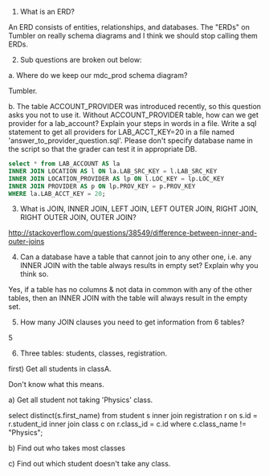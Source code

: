 1. What is an ERD?

An ERD consists of entities, relationships, and databases.  The "ERDs"
on Tumbler on really schema diagrams and I think we should stop calling
them ERDs.


2. Sub questions are broken out below:

a. Where do we keep our mdc_prod schema diagram?

Tumbler.

b. The table ACCOUNT_PROVIDER was introduced recently, so this question asks you not to use it. Without ACCOUNT_PROVIDER table, how can we get provider for a lab_account? Explain your steps in words in a file. Write a sql statement to get all providers for LAB_ACCT_KEY=20 in a file named 'answer_to_provider_question.sql'. Please don't specify database name in the script so that the grader can test it in appropriate DB.

```sql
select * from LAB_ACCOUNT AS la
INNER JOIN LOCATION AS l ON la.LAB_SRC_KEY = l.LAB_SRC_KEY
INNER JOIN LOCATION_PROVIDER AS lp ON l.LOC_KEY = lp.LOC_KEY
INNER JOIN PROVIDER AS p ON lp.PROV_KEY = p.PROV_KEY
WHERE la.LAB_ACCT_KEY = 20;
```


3. What is JOIN, INNER JOIN, LEFT JOIN, LEFT OUTER JOIN, RIGHT JOIN, RIGHT OUTER JOIN, OUTER JOIN?

http://stackoverflow.com/questions/38549/difference-between-inner-and-outer-joins




4. Can a database have a table that cannot join to any other one, i.e. any INNER JOIN with the table always results in empty set? Explain why you think so.

Yes, if a table has no columns & not data in common with any of the
other tables, then an INNER JOIN with the table will always result in
the empty set.


5. How many JOIN clauses you need to get information from 6 tables?

5


6. Three tables: students, classes, registration.

first) Get all students in classA.

Don't know what this means.

a) Get all student not taking 'Physics' class.

select distinct(s.first_name) from student s
inner join registration r on s.id = r.student_id
inner join class c on r.class_id = c.id
where c.class_name != "Physics";


b) Find out who takes most classes

c) Find out which student doesn't take any class.
